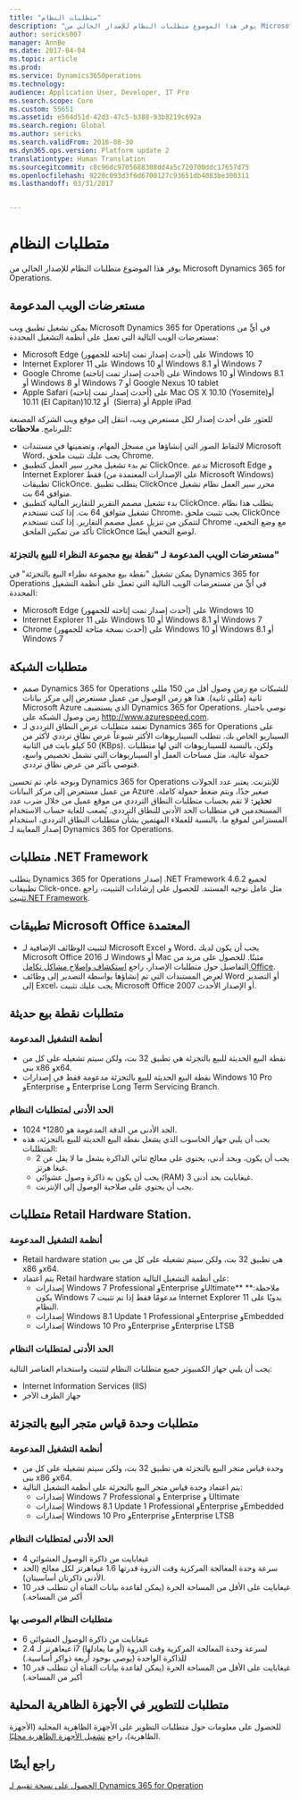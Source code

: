 ```yaml
---
title: "متطلبات النظام"
description: "يوفر هذا الموضوع متطلبات النظام للإصدار الحالي من Microsoft Dynamics 365 for Operations."
author: sericks007
manager: AnnBe
ms.date: 2017-04-04
ms.topic: article
ms.prod: 
ms.service: Dynamics365Operations
ms.technology: 
audience: Application User, Developer, IT Pro
ms.search.scope: Core
ms.custom: 55651
ms.assetid: e564d51d-42d3-47c5-b388-93b8219c692a
ms.search.region: Global
ms.author: sericks
ms.search.validFrom: 2016-08-30
ms.dyn365.ops.version: Platform update 2
translationtype: Human Translation
ms.sourcegitcommit: c8c96dc9705688308dd4a5c720700ddc17657d75
ms.openlocfilehash: 9220c093d3f6d6700127c93651db4083be300311
ms.lasthandoff: 03/31/2017


---
```


# <a name="system-requirements"></a>متطلبات النظام

يوفر هذا الموضوع متطلبات النظام للإصدار الحالي من Microsoft Dynamics 365 for Operations.

<a name="supported-web-browsers"></a>مستعرضات الويب المدعومة
----------------------

يمكن تشغيل تطبيق ويب Microsoft Dynamics 365 for Operations في أيٍّ من مستعرضات الويب التالية التي تعمل على أنظمة التشغيل المحددة:

-   Microsoft Edge (أحدث إصدار تمت إتاحته للجمهور) على Windows 10
-   Internet Explorer 11 على Windows 10 أو Windows 8.1 أو Windows 7
-   Google Chrome (أحدث إصدار تمت إتاحته) على Windows 10 أو Windows 8.1 أو Windows 8 أو Windows 7 أو Google Nexus 10 tablet
-   Apple Safari (أحدث إصدار تمت إتاحته) على Mac OS X 10.10 ‏(Yosemite)‏ أو 10.11 (El Capitan)‏ أو 10.12 (Sierra) أو Apple iPad

للعثور على أحدث إصدار لكل مستعرض ويب، انتقل إلى موقع ويب الشركة المصنعة للبرنامج. **ملاحظات:**

-   لالتقاط الصور التي إنشاؤها من مسجل المهام، وتضمينها في مستندات Microsoft Word، يجب عليك تثبيت ملحق Chrome. <!---For instructions about how to install the extension, see [Screenshot Extension setup](/dynamics365/operations/dev-itpro/user-interface/task-recorder).-->
-   تم بدء تشغيل محرر سير العمل كتطبيق ClickOnce. تدعم Microsoft Edge و Internet Explorer فقط (على الإصدارات المعتمدة من Microsoft Windows) تطبيقات ClickOnce. يتطلب تطبيق ClickOnce محرر سير العمل نظام تشغيل متوافق 64 بت.
-   بدء تشغيل مصمم التقرير للتقارير المالية كتطبيق ClickOnce. يتطلب هذا نظام تشغيل متوافق 64 بت. إذا كنت تستخدم Chrome، يجب تثبيت ملحق ClickOnce لتتمكن من تنزيل عميل مصمم التقارير. إذا كنت تستخدم Chrome مع وضع التخفي، تأكد من تمكين الملحق ClickOnce لوضع التخفي أيضًا.

### <a name="supported-web-browsers-for-retail-cloud-pos"></a>مستعرضات الويب المدعومة لـ "نقطة بيع مجموعة النظراء للبيع بالتجزئة"

يمكن تشغيل "نقطة بيع مجموعة نظراء البيع بالتجزئة" في Dynamics 365 for Operations في أيٍّ من مستعرضات الويب التالية التي تعمل على أنظمة التشغيل المحددة:

-   Microsoft Edge (أحدث إصدار تمت إتاحته للجمهور) على Windows 10
-   Internet Explorer 11 على Windows 10 أو Windows 8.1 أو Windows 7
-   Chrome (أحدث نسخة متاحة للجمهور) على Windows 10 أو Windows 8.1 أو Windows 7

## <a name="network-requirements"></a>متطلبات الشبكة
-   صمم Dynamics 365 for Operations للشبكات مع زمن وصول أقل من 150 مللي ثانية (مللى ثانية). هذا هو زمن الوصول من عميل مستعرض إلى مركز بيانات Microsoft Azure الذي يستضيف Dynamics 365 for Operations. نوصي باختبار زمن وصول الشبكة على <http://www.azurespeed.com>.
-   تعتمد متطلبات عرض النطاق الترددي لـ Dynamics 365 for Operations على السيناريو الخاص بك. تتطلب السيناريوهات الأكثر شيوعاً عرض نطاق ترددي لأكثر من 50 كيلو بايت في الثانية (KBps). ولكن، بالنسبة للسيناريوهات التي لها متطلبات حمولة عالية، مثل مساحات العمل أو السيناريوهات التي تشمل تخصيص واسع، فنوصي بأكثر من عرض نطاق ترددي.

وبوجه عام، تم تحسين Dynamics 365 for Operations للإنترنت. يعتبر عدد الجولات من عميل مستعرض إلى مركز البيانات Azure صغير جدًا، ويتم ضغط حمولة كاملة. **تحذير:** لا تقم بحساب متطلبات النطاق الترددي من موقع عميل من خلال ضرب عدد المستخدمين في متطلبات الحد الأدنى للنطاق الترددي. يُصعب للغاية حساب الاستخدام المستزامن لموقع ما. بالنسبة للعملاء المهتمين بشأن متطلبات النطاق الترددي، استخدام إصدار المعاينة لـ Dynamics 365 for Operations.

## <a name="net-framework-requirements"></a>متطلبات .NET Framework
يتطلب Dynamics 365 for Operations إصدار .NET Framework 4.6.2 لجميع تطبيقات Click-once، مثل عامل توجيه المستند. للحصول على إرشادات التثبيت، راجع [تثبيت.NET Framework](https://msdn.microsoft.com/en-us/library/5a4x27ek(v=vs.110).aspx).

## <a name="supported-microsoft-office-applications"></a>تطبيقات Microsoft Office المعتمدة
-   لتثبيت الوظائف الإضافية لـ Microsoft Excel و Word، يجب أن يكون لديك Microsoft Office 2016 لـ Windows أو Mac مثبتًا. للحصول على مزيد من التفاصيل حول متطلبات الإصدار، راجع [استكشاف وإصلاح مشاكل تكامل Office](/dynamics365/operations/dev-itpro/office-integration/office-integration-troubleshooting).
-   لعرض المستندات التي تم إنشاؤها بواسطة التصدير إلى وظائف Word أو التصدير إلى Excel، يجب عليك تثبيت Microsoft Office 2007 أو الإصدار الأحدث.

## <a name="retail-modern-pos-requirements"></a>متطلبات نقطة بيع حديثة
### <a name="supported-operating-systems"></a>أنظمة التشغيل المدعومة

-   نقطة البيع الحديثة للبيع بالتجزئة هي تطبيق 32 بت، ولكن سيتم تشغيله على كل من بنى x86 وx64.
-   نقطة البيع الحديثة للبيع بالتجزئة مدعومة فقط في إصدارات Windows 10 Pro وEnterprise و Enterprise Long Term Servicing Branch.

### <a name="minimum-system-requirements"></a>الحد الأدنى لمتطلبات النظام

-   الحد الأدنى من الدقة المدعومة هو 1280* 1024.
-   يجب أن يلبي جهاز الحاسوب الذي يشغل نقطة البيع الحديثة للبيع بالتجزئة، هذه المتطلبات:
    -   يجب أن يكون، وبحد أدنى، يحتوي على معالج ثنائي الذاكرة يشغل ما لا يقل عن 2 غيغا هرتز.
    -   يجب أن يكون به ذاكرة وصول عشوائي (RAM) 3 غيغابايت بحد أدنى.
    -   يجب أن يحتوي على صلاحية الوصول إلى الإنترنت.

## <a name="retail-hardware-station-requirements"></a>متطلبات Retail Hardware Station.
### <a name="supported-operating-systems"></a>أنظمة التشغيل المدعومة

-   Retail hardware station هي تطبيق 32 بت، ولكن سيتم تشغيله على كل من بنى x86 وx64.
-   يتم اعتماد Retail hardware station على أنظمة التشغيل التالية:
    -   إصدارات Windows 7 Professional وEnterprise وUltimate** ملاحظة:** يكون Windows 7 مدعومًا فقط إذا تم تثبيت Internet Explorer 11 يدويًا على النظام.
    -   إصدارات Windows 8.1 Update 1 Professional وEnterprise وEmbedded
    -   إصدارات Windows 10 Pro وEnterprise وEnterprise LTSB

### <a name="minimum-system-requirements"></a>الحد الأدنى لمتطلبات النظام

يجب أن يلبي جهاز الكمبيوتر جميع متطلبات النظام لتثبيت واستخدام العناصر التالية:

-   Internet Information Services ‏(IIS)
-   جهاز الطرف الآخر

## <a name="retail-store-scale-unit-requirements"></a>متطلبات وحدة قياس متجر البيع بالتجزئة
### <a name="supported-operating-systems"></a>أنظمة التشغيل المدعومة

-   وحدة قياس متجر البيع بالتجزئة هي تطبيق 32 بت، ولكن سيتم تشغيله على كل من بنى x86 وx64.
-   يتم اعتماد وحدة قياس متجر البيع بالتجزئة على أنظمة التشغيل التالية:
    -   إصدارات Windows 7 Professional و Enterprise و Ultimate
    -   إصدارات Windows 8.1 Update 1 Professional وEnterprise وEmbedded
    -   إصدارات Windows 10 Pro وEnterprise وEnterprise LTSB

### <a name="minimum-system-requirements"></a>الحد الأدنى لمتطلبات النظام

-   4 غيغابايت من ذاكرة الوصول العشوائي
-   سرعة وحدة المعالجة المركزية وقت الذروة قدرتها 1.6 غيغاهرتز لكل معالج (الحد الأدنى ذاكرتان أساسيتان).
-   10 غيغابايت على الأقل من المساحة الحرة (يمكن لقاعدة بيانات القناة أن تتطلب قدر أكبر من المساحة.)

### <a name="recommended-system-requirements"></a>متطلبات النظام الموصى بها

-   6 غيغابايت من ذاكرة الوصول العشوائي
-   2.4 غيغاهرتز لـ i7 (أو ما يعادلها) لسرعة وحدة المعالجة المركزية وقت الذروة للذاكرة الواحدة (يوصي بوجود أربعة ذواكر أساسية.)
-   10 غيغابايت على الأقل من المساحة الحرة (يمكن لقاعدة بيانات القناة أن تتطلب قدر أكبر من المساحة.)

## <a name="requirements-for-development-on-local-vms"></a>متطلبات للتطوير في الأجهزة الظاهرية المحلية
للحصول على معلومات حول متطلبات التطوير على الأجهزة الظاهرية المحلية (الأجهزة الظاهرية)، راجع [تشغيل الأجهزة الظاهرية محليًا](/dynamics365/operations/dev-itpro/dev-tools/access-instances#vm-that-is-running-in-premises).

<a name="see-also"></a>راجع أيضًا
--------

[الحصول على نسخة تقييم لـ Dynamics 365 for Operation](/dynamics365/operations/dev-itpro/dev-tools/get-evaluation-copy)


